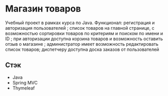 # Магазин товаров
Учебный проект в рамках курса по Java. 
Функционал: регистрация и авторизация пользователей ; список товаров на главной странице, с возможностью сортировки товаров по критериям и поиском по имени и ID ; при авторизации доступна корзина товаров и возможность оставить отзыв о магазине ; администратор имеет возможность редактировать список товаров; диспетчеру доступна доска заказов от пользователей

## Стэк
* Java
* Spring MVC
* Thymeleaf

